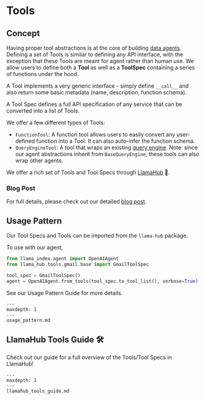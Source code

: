 # Tools

## Concept

Having proper tool abstractions is at the core of building [data agents](/module_guides/deploying/agents/root.md). Defining a set of Tools is similar to defining any API interface, with the exception that these Tools are meant for agent rather than human use. We allow users to define both a **Tool** as well as a **ToolSpec** containing a series of functions under the hood.

A Tool implements a very generic interface - simply define `__call__` and also return some basic metadata (name, description, function schema).

A Tool Spec defines a full API specification of any service that can be converted into a list of Tools.

We offer a few different types of Tools:

- `FunctionTool`: A function tool allows users to easily convert any user-defined function into a Tool. It can also auto-infer the function schema.
- `QueryEngineTool`: A tool that wraps an existing [query engine](/module_guides/deploying/query_engine/root.md). Note: since our agent abstractions inherit from `BaseQueryEngine`, these tools can also wrap other agents.

We offer a rich set of Tools and Tool Specs through [LlamaHub](https://llamahub.ai/) 🦙.

### Blog Post

For full details, please check out our detailed [blog post](https://blog.llamaindex.ai/building-better-tools-for-llm-agents-f8c5a6714f11).

## Usage Pattern

Our Tool Specs and Tools can be imported from the `llama-hub` package.

To use with our agent,

```python
from llama_index.agent import OpenAIAgent
from llama_hub.tools.gmail.base import GmailToolSpec

tool_spec = GmailToolSpec()
agent = OpenAIAgent.from_tools(tool_spec.to_tool_list(), verbose=True)

```

See our Usage Pattern Guide for more details.

```{toctree}
---
maxdepth: 1
---
usage_pattern.md
```

## LlamaHub Tools Guide 🛠️

Check out our guide for a full overview of the Tools/Tool Specs in LlamaHub!

```{toctree}
---
maxdepth: 1
---
llamahub_tools_guide.md
```

<!-- We offer a rich set of Tool Specs that are offered through [LlamaHub](https://llamahub.ai/) 🦙.
These tool specs represent an initial curated list of services that an agent can interact with and enrich its capability to perform different actions.

![](/_static/data_connectors/llamahub.png) -->

<!-- ## Module Guides
```{toctree}
---
maxdepth: 1
---
modules.md
```

## Tool Example Notebooks

Coming soon!  -->

